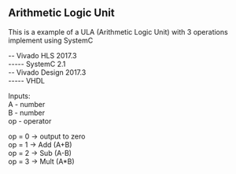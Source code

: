 Arithmetic Logic Unit
----------------------------------------------------------------------------------------

This is a example of a ULA (Arithmetic Logic Unit) with 3 operations implement using SystemC<br/>

-- Vivado HLS 2017.3<br/>
----- SystemC 2.1<br/>
-- Vivado Design 2017.3<br/>
----- VHDL<br/>

Inputs: <br/>
A - number<br/>
B - number <br/>
op - operator <br/>

op = 0 -> output to zero <br/>
op = 1 -> Add (A+B)   <br/>
op = 2 -> Sub (A-B) <br/>
op = 3 -> Mult (A*B) <br/>